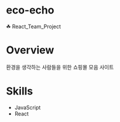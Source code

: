 # eco-echo
☘ React_Team_Project

# Overview
환경을 생각하는 사람들을 위한 쇼핑몰 모음 사이트

# Skills
* JavaScript
* React
